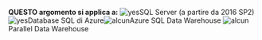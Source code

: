 <Token>**QUESTO argomento si applica a:** ![yes](media/yes.png)SQL Server (a partire da 2016 SP2)![yes](media/yes.png)Database SQL di Azure![alcun](media/no.png)Azure SQL Data Warehouse ![alcun](media/no.png) Parallel Data Warehouse </Token>
